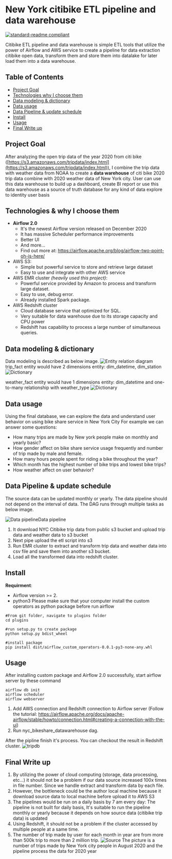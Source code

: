 # New York citibike ETL pipeline and data warehouse

[![standard-readme compliant](https://img.shields.io/badge/readme%20style-standard-brightgreen.svg?style=flat-square)](https://github.com/RichardLitt/standard-readme)

Citibike ETL pipeline and data warehouse is simple ETL tools that utilize the power of Airflow and AWS service to create 
a pipeline for data extraction citibike open data, transform them and store them into datalake for later load them into 
a data warehouse.

## Table of Contents

- [Project Goal](#project-goal)
- [Technologies why I choose them](#technologies--why-i-choose-them)
- [Data modeling & dictionary](#data-modeling--dictionary)
- [Data usage](#data-usage)
- [Data Pipeline & update schedule](#data-pipeline--update-schedule)
- [Install](#Install)
- [Usage](#usage)
- [Final Write up](#final-write-up)


## Project Goal
After analyzing the open trip data of the year 2020 from citi bike  
([https://s3.amazonaws.com/tripdata/index.html](https://s3.amazonaws.com/tripdata/index.html)),
I combine the trip data with weather data from NOAA to create a **data warehouse** of citi bike 2020 trip data combine with 
2020 weather data of New York city. User can use this data warehouse to build up a dashboard, create BI report or use this
data warehouse as a source of truth database for any kind of data explore to identity user basis

## Technologies & why I choose them
- **Airflow 2.0**
  - It's the newest Airflow version released on December 2020
  - It has massive Scheduler performance improvements
  - Better UI
  - And more...
  - Find out more at: https://airflow.apache.org/blog/airflow-two-point-oh-is-here/
- AWS S3:
  - Simple but powerful service to store and retrieve large dataset
  - Easy to use and integrate with other AWS service
- AWS EMR cluster _(heavily used  this project)_:
  - Powerful service provided by Amazon to process and transform large dataset.
  - Easy to use, debug error.
  - Already installed Spark package.
- AWS Redshift cluster
  - Cloud database service that optimized for SQL.
  - Very suitable for data warehouse due to its storage capacity and CPU power
  - Redshift has capability to process a large number of simultaneous queries.

## Data modeling & dictionary
Data modeling is described as below image.
![Entity relation diagram](https://github.com/thuannt-se/nyc-bikeshare-datawarehouse/blob/main/resource/citibike-data-warehouse.jpeg)
trip_fact entity would have 2 dimensions entity: dim_datetime, dim_station
![Dictionary](https://github.com/thuannt-se/nyc-bikeshare-datawarehouse/blob/main/resource/trip_fact_dictionary.png)

weather_fact entity would have 1 dimensions entity: dim_datetime and one-to-many relationship with weather_type
![Dictionary](https://github.com/thuannt-se/nyc-bikeshare-datawarehouse/blob/main/resource/weather_fact_dictionary.png)

## Data usage
Using the final database, we can explore the data and understand user behavior on using bike share service in New York City
For example we can answer some questions:
- How many trips are made by New york people make on monthly and yearly basic?
- How gender affect on bike share service usage frequently and number of trip made by male and female.
- How many hours people spent for riding a bike throughout the year?
- Which month has the highest number of bike trips and lowest bike trips?
- How weather affect on user behavior?

## Data Pipeline & update schedule
The source data can be updated monthly or yearly. The data pipeline should not depend on the interval of data.
The DAG runs through multiple tasks as below image. 

![Data pipeline](https://github.com/thuannt-se/nyc-bikeshare-datawarehouse/blob/main/resource/dag_pipeline.png)Data pipeline
1. It download NYC Citibike trip data from public s3 bucket and upload trip data and weather data to s3 bucket 
2. Next pipe upload the etl script into s3
3. Run EMR cluster to extract and transform trip data and weather data into csv file and save them into another s3 bucket.
4. Load all the transformed data into redshift cluster.
## Install
**Requirment**: 
- Airflow version >= 2.
- python3
Please make sure that your computer install the custom operators as python package before run airflow
```
#From git folder, navigate to plugins folder
cd plugins 

#run setup.py to create package
python setup.py bdist_wheel

#install package
pip install dist/airflow_custom_operators-0.0.1-py3-none-any.whl
```


## Usage
After installing custom package and Airflow 2.0 successfully, start airflow server by these command

```
airflow db init
airflow scheduler
airflow webserver
```
1. Add AWS connection and Redshift connection to Airflow server 
(Follow the tutorial: https://airflow.apache.org/docs/apache-airflow/stable/howto/connection.html#creating-a-connection-with-the-ui)
2. Run nyc_bikeshare_datawarehouse dag.

After the pipline finish it's process. You can checkout the result in Redshift cluster.
![tripdb](https://github.com/thuannt-se/nyc-bikeshare-datawarehouse/blob/main/resource/Screenshot%202021-09-05%20at%2014-08-11%20Redshift.png)
## Final Write up
1. By utilizing the power of cloud computing (storage, data processing, etc...) it should not be a problem if our data
source increased 100x times in file number. Since we handle extract and transform data by each file. 
2. However, the bottleneck could be the author local machine because it download source data to local machine before upload it to AWS S3
3. The pipelines would be run on a daily basis by 7 am every day: The pipeline is not built for daily basis,
It's suitable to run the pipeline monthly or yearly because it depends on how source data (citibike trip data) is updated
4. Using Redshift, it should not be a problem if the cluster accessed by multiple people at a same time.
5. The number of trip made by user for each month in year are from more than 500k trip to more than 2 million trip. 
![Source](https://github.com/thuannt-se/nyc-bikeshare-datawarehouse/blob/main/resource/Data_row_count_fromJupyterLab.png)
The picture is a number of trips made by New York city people in August 2020 and the pipeline process the data for 2020 year